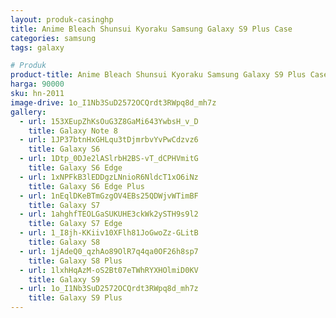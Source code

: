 ```yaml
---
layout: produk-casinghp
title: Anime Bleach Shunsui Kyoraku Samsung Galaxy S9 Plus Case
categories: samsung
tags: galaxy

# Produk
product-title: Anime Bleach Shunsui Kyoraku Samsung Galaxy S9 Plus Case
harga: 90000
sku: hn-2011
image-drive: 1o_I1Nb3SuD2572OCQrdt3RWpq8d_mh7z
gallery:
  - url: 153XEupZhKsOuG3Z8GaMi643YwbsH_v_D
    title: Galaxy Note 8
  - url: 1JP37btnHxGHLqu3tDjmrbvYvPwCdzvz6
    title: Galaxy S6
  - url: 1Dtp_0DJe2lASlrbH2BS-vT_dCPHVmitG
    title: Galaxy S6 Edge
  - url: 1xNPFkB3lEDDgzLNnioR6NldcT1xO6iNz
    title: Galaxy S6 Edge Plus
  - url: 1nEqlDKeBTmGzgOV4EBs25QDWjvWTimBF
    title: Galaxy S7
  - url: 1ahghfTEOLGaSUKUHE3ckWk2ySTH9s9l2
    title: Galaxy S7 Edge
  - url: 1_I8jh-KKiiv10XFlh81JoGwoZz-GLitB
    title: Galaxy S8
  - url: 1jAdeQ0_qzhAo89OlR7q4qa0OF26h8sp7
    title: Galaxy S8 Plus
  - url: 1lxhHqAzM-oS2Bt07eTWhRYXHOlmiD0KV
    title: Galaxy S9
  - url: 1o_I1Nb3SuD2572OCQrdt3RWpq8d_mh7z
    title: Galaxy S9 Plus
---
```

